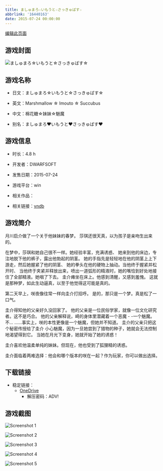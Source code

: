 ```yaml
---
title: ましゅまろ☆いもうと☆さっきゅばす☆
abbrlink: '16440163'
date: 2015-07-24 00:00:00
---
```

[编辑此页面](https://github.com/ACG-3/ADV3-source/blob/main/source/_posts/games/%E3%81%BE%E3%81%97%E3%82%85%E3%81%BE%E3%82%8D%E2%98%86%E3%81%84%E3%82%82%E3%81%86%E3%81%A8%E2%98%86%E3%81%95%E3%81%A3%E3%81%8D%E3%82%85%E3%81%B0%E3%81%99%E2%98%86.md)

## 游戏封面

![ましゅまろ☆いもうと☆さっきゅばす☆](https://pan.timero.xyz/d/onedrive/img_lib_001/%E3%81%BE%E3%81%97%E3%82%85%E3%81%BE%E3%82%8D%E2%98%86%E3%81%84%E3%82%82%E3%81%86%E3%81%A8%E2%98%86%E3%81%95%E3%81%A3%E3%81%8D%E3%82%85%E3%81%B0%E3%81%99%E2%98%86_cover.avif)


## 游戏名称

- 日文：ましゅまろ☆いもうと☆さっきゅばす☆
- 英文：Marshmallow ☆ Imouto ☆ Succubus
- 中文：棉花糖☆妹妹☆魅魔

- 别名：ましゅまろ♥いもうと♥さっきゅばす♥


## 游戏信息

- 时长：4.8 h
- 开发者：DWARFSOFT
- 发售日期：2015-07-24
- 游戏平台：win
- 相关作品：

- 相关链接：[vndb](https://vndb.org/v17849)


## 游戏简介

月川启介做了一个关于他妹妹的春梦。
莎琪还很天真，以为孩子是亲吻生出来的。

在梦中，莎琪和她自己很不一样。她经验丰富，充满诱惑、
她来到他的床边，专注地脱下他的裤子，露出他勃起的阴茎。
她的手指先是轻轻地在他的阴茎上上下游走，然后她握紧了他的阴茎、
她的拳头在他的硬物上抽动。当他终于握紧并松开时、
当他终于夹紧并释放出来，喷出一道弧形的精液时，她的嘴恰到好处地接住了全部精液。她咽了下去。
圭介瘫坐在床上。他感到清醒，又感到羞愧。
这就是那种梦，如此生动逼真，以至于他觉得这可能是真的。

第二天早上，咲夜像往常一样向圭介打招呼。
是的，那只是一个梦。真是松了一口气。

圭介得知他的父亲好久没回家了。
他的父亲是一位民俗学家，就像一位文化研究者。这不是巧合。
他的父亲解释说，崎的身体里潜藏着一个恶魔 - -一个魅魔。不...
......事实上，咲的本性更像是一个魅魔，但她并不知道。
圭介的父亲只把这个秘密传授给了圭介
小心魅魔，因为一旦她尝到了猎物的种子，她就会无法控制地渴望得到它。
当她在月光下变身，她就开始了她的诱惑！

圭介喜欢他温柔单纯的妹妹。但现在，他也受到了狐狸精的诱惑。

圭介面临着两难选择：他会和哪个版本的咲在一起？作为玩家，你可以做出选择。




## 下载链接

- 稳定链接：
    - [OneDrive](https://pan.timero.xyz/onedrive/adv_lib_001/%E3%81%BE%E3%81%97%E3%82%85%E3%81%BE%E3%82%8D%E2%98%86%E3%81%84%E3%82%82%E3%81%86%E3%81%A8%E2%98%86%E3%81%95%E3%81%A3%E3%81%8D%E3%82%85%E3%81%B0%E3%81%99%E2%98%86)
        - 解压密码：ADV!



## 游戏截图


![Screenshot 1](https://pan.timero.xyz/d/onedrive/img_lib_001/%E3%81%BE%E3%81%97%E3%82%85%E3%81%BE%E3%82%8D%E2%98%86%E3%81%84%E3%82%82%E3%81%86%E3%81%A8%E2%98%86%E3%81%95%E3%81%A3%E3%81%8D%E3%82%85%E3%81%B0%E3%81%99%E2%98%86_Screenshot_1.avif)

![Screenshot 2](https://pan.timero.xyz/d/onedrive/img_lib_001/%E3%81%BE%E3%81%97%E3%82%85%E3%81%BE%E3%82%8D%E2%98%86%E3%81%84%E3%82%82%E3%81%86%E3%81%A8%E2%98%86%E3%81%95%E3%81%A3%E3%81%8D%E3%82%85%E3%81%B0%E3%81%99%E2%98%86_Screenshot_2.avif)

![Screenshot 3](https://pan.timero.xyz/d/onedrive/img_lib_001/%E3%81%BE%E3%81%97%E3%82%85%E3%81%BE%E3%82%8D%E2%98%86%E3%81%84%E3%82%82%E3%81%86%E3%81%A8%E2%98%86%E3%81%95%E3%81%A3%E3%81%8D%E3%82%85%E3%81%B0%E3%81%99%E2%98%86_Screenshot_3.avif)

![Screenshot 4](https://pan.timero.xyz/d/onedrive/img_lib_001/%E3%81%BE%E3%81%97%E3%82%85%E3%81%BE%E3%82%8D%E2%98%86%E3%81%84%E3%82%82%E3%81%86%E3%81%A8%E2%98%86%E3%81%95%E3%81%A3%E3%81%8D%E3%82%85%E3%81%B0%E3%81%99%E2%98%86_Screenshot_4.avif)

![Screenshot 5](https://pan.timero.xyz/d/onedrive/img_lib_001/%E3%81%BE%E3%81%97%E3%82%85%E3%81%BE%E3%82%8D%E2%98%86%E3%81%84%E3%82%82%E3%81%86%E3%81%A8%E2%98%86%E3%81%95%E3%81%A3%E3%81%8D%E3%82%85%E3%81%B0%E3%81%99%E2%98%86_Screenshot_5.avif)

